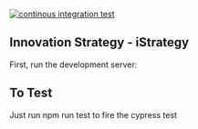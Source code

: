 [![continous integration test](https://github.com/brutussegun/iStrategyNextApp/actions/workflows/ci.yml/badge.svg?branch=main)](https://github.com/brutussegun/iStrategyNextApp/actions/workflows/ci.yml)

## Innovation Strategy - iStrategy

First, run the development server:

## To Test

Just run npm run test to fire the cypress test